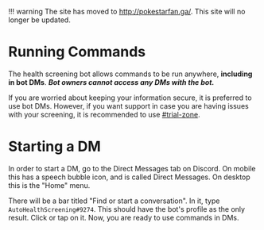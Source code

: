!!! warning
    The site has moved to http://pokestarfan.ga/. This site will no longer be updated.

# Running Commands

The health screening bot allows commands to be run anywhere, **including in bot DMs**. **_Bot owners cannot access any
DMs with the bot._**

If you are worried about keeping your information secure, it is preferred to use bot DMs. However, if you want support
in case you are having issues with your screening, it is recommended to
use [#trial-zone](https://discord.com/channels/889983763994521610/890026719891845201/896187885714288691).

# Starting a DM

In order to start a DM, go to the Direct Messages tab on Discord. On mobile this has a speech bubble icon, and is called
Direct Messages. On desktop this is the "Home" menu.

There will be a bar titled "Find or start a conversation". In it, type `AutoHealthScreening#9274`. This should have the
bot's profile as the only result. Click or tap on it. Now, you are ready to use commands in DMs.
